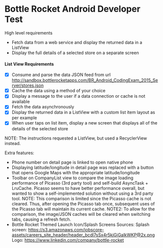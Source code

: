 # Bottle Rocket Android Developer Test

High level requirements
* Fetch data from a web service and display the returned data in a ListView
* Display the full details of a selected store on a separate screen

#### List View Requirements
- [x] Consume and parse the data JSON feed from url http://sandbox.bottlerocketapps.com/BR_Android_CodingExam_2015_Server/stores.json
- [x] Cache the data using a method of your choice
- [x] Display a message to the user if a data connection or cache is not available
- [x] Fetch the data asynchronously
- [x] Display the returned data in a ListView with a custom list item layout as per example
- [x] When user taps on list item, display a new screen that displays all of the details of the selected store

NOTE: The instructions requested a ListView, but used a RecyclerView instead.

Extra features:
- Phone number on detail page is linked to open native phone
- Displaying latitude/longitude in detail page was replaced with a button that opens Google Maps with the appropriate latitude/longitude
- Toolbar on CompanyList view to compare the image loading performance of Picasso (3rd party tool) and self-build AsyncTask + LruCache. Picasso seems to have better performance overall, but wanted to show a self-implemented solution without using a 3rd party tool. 
NOTE: This comparison is limited since the Picasso cache is not cleared. Thus, after opening the Picasso tab once, subsequent uses of the Picasso tab will maintain its current cache.
NOTE2: To allow for the comparison, the image/JSON caches will be cleared when switching tabs, causing a refresh fetch.
- Bottle Rocket Themed Launch Icon/Splash Screens
Sources: 
Splash screen: https://s3.amazonaws.com/jobscore-assets/careers_site_header/header_bcdl7sSx4r5kjGiGalkWKP@2x.png
Logo: https://www.linkedin.com/company/bottle-rocket
